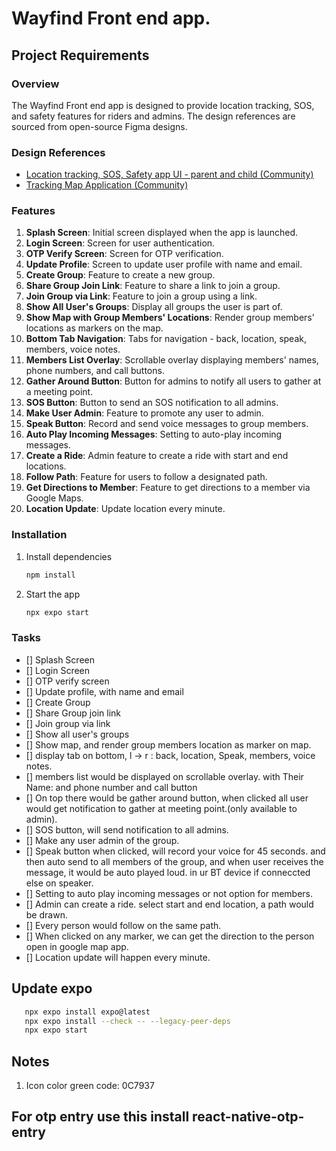 # Wayfind Front end app.


## Project Requirements

### Overview

The Wayfind Front end app is designed to provide location tracking, SOS, and safety features for riders and admins. The design references are sourced from open-source Figma designs.

### Design References

- [Location tracking, SOS, Safety app UI - parent and child (Community)](https://www.figma.com/design/CPtQiQwniN46WdT4bexH9V/Location-tracking%2C-SOS%2C-Safety-app-UI---parent-and-child-(Community)?node-id=504-1858)
- [Tracking Map Application (Community)](https://www.figma.com/design/GLSc6Lyt3yDreilAcfdPdF/Tracking-Map-Application-(Community)?node-id=1-3&p=f&t=gNYFJBMWpi5O9999-0)

### Features

1. **Splash Screen**: Initial screen displayed when the app is launched.
2. **Login Screen**: Screen for user authentication.
3. **OTP Verify Screen**: Screen for OTP verification.
4. **Update Profile**: Screen to update user profile with name and email.
5. **Create Group**: Feature to create a new group.
6. **Share Group Join Link**: Feature to share a link to join a group.
7. **Join Group via Link**: Feature to join a group using a link.
8. **Show All User's Groups**: Display all groups the user is part of.
9. **Show Map with Group Members' Locations**: Render group members' locations as markers on the map.
10. **Bottom Tab Navigation**: Tabs for navigation - back, location, speak, members, voice notes.
11. **Members List Overlay**: Scrollable overlay displaying members' names, phone numbers, and call buttons.
12. **Gather Around Button**: Button for admins to notify all users to gather at a meeting point.
13. **SOS Button**: Button to send an SOS notification to all admins.
14. **Make User Admin**: Feature to promote any user to admin.
15. **Speak Button**: Record and send voice messages to group members.
16. **Auto Play Incoming Messages**: Setting to auto-play incoming messages.
17. **Create a Ride**: Admin feature to create a ride with start and end locations.
18. **Follow Path**: Feature for users to follow a designated path.
19. **Get Directions to Member**: Feature to get directions to a member via Google Maps.
20. **Location Update**: Update location every minute.




### Installation

1. Install dependencies

   ```bash
   npm install
   ```

2. Start the app

   ```bash
   npx expo start
   ```

### Tasks

- [] Splash Screen
- [] Login Screen
- [] OTP verify screen
- [] Update profile, with name and email
- [] Create Group
- [] Share Group join link
- [] Join group via link
- [] Show all user's groups
- [] Show map, and render group members location as marker on map.
- [] display tab on bottom, l -> r : back, location, Speak, members, voice notes.
- [] members list would be displayed on scrollable overlay. with Their Name: and phone number and call button
- [] On top there would be gather around button, when clicked all user would get notification to gather at meeting point.(only available to admin).
- [] SOS button, will send notification to all admins.
- [] Make any user admin of the group.
- [] Speak button when clicked, will record your voice for 45 seconds. and then auto send to all members of the group, and when user receives the message, it would be auto played loud. in ur BT device if conneccted else on speaker.
- [] Setting to auto play incoming messages or not option for members.
- [] Admin can create a ride. select start and end location, a path would be drawn.
- [] Every person would follow on the same path.
- [] When clicked on any marker, we can get the direction to the person open in google map app.
- [] Location update will happen every minute.



## Update expo

```bash
   npx expo install expo@latest
   npx expo install --check -- --legacy-peer-deps
   npx expo start
```


## Notes

1. Icon color green code: 0C7937



## For otp entry use this install react-native-otp-entry